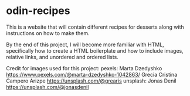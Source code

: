 # odin-recipes
This is a website that will contain different recipes for desserts along with instructions on how to make them.


By the end of this project, I will become more familiar with HTML, specifically how to create a HTML boilerplate and how to include images, relative links, and unordered and ordered lists.

Credit for images used for this project:
pexels: Marta Dzedyshko https://www.pexels.com/@marta-dzedyshko-1042863/
        Grecia Cristina Campero Arizpe https://unsplash.com/@grearis
unsplash: Jonas Denil https://unsplash.com/@jonasdenil


